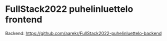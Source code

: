 # FullStack2022 puhelinluettelo frontend

Backend: https://github.com/aarekr/FullStack2022-puhelinluettelo-backend
